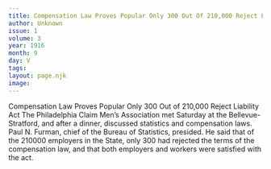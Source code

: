 ```yaml
---
title: Compensation Law Proves Popular Only 300 Out Of 210,000 Reject Liability Act
author: Unknown
issue: 1
volume: 3
year: 1916
month: 9
day: V
tags:
layout: page.njk
image:
---
```

Compensation Law Proves Popular Only 300 Out of 210,000 Reject Liability Act       The Philadelphia Claim Men’s Association met Saturday at the Bellevue-Stratford, and after a dinner, discussed statistics and compensation laws.      Paul N. Furman, chief of the Bureau of Statistics, presided. He said that of the 210000 employers in the State, only 300 had rejected the terms of the compensation law, and that both employers and workers were satisfied with the act. 

